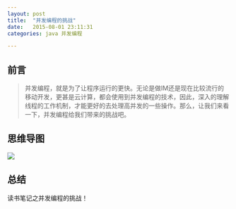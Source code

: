 ```yaml
---
layout: post
title:  "并发编程的挑战"
date:   2015-08-01 23:11:31
categories: java 并发编程

---
```

## 前言
> 并发编程，就是为了让程序运行的更快。无论是做IM还是现在比较流行的移动开发，更甚是云计算，都会使用到并发编程的技术，因此，深入的理解线程的工作机制，才能更好的去处理高并发的一些操作。那么，让我们来看一下，并发编程给我们带来的挑战吧。

## 思维导图
![](http://7xt310.com2.z0.glb.clouddn.com/%E5%B9%B6%E5%8F%91%E7%BC%96%E7%A8%8B%E7%9A%84%E6%8C%91%E6%88%98.jpg)


## 总结

读书笔记之并发编程的挑战！
